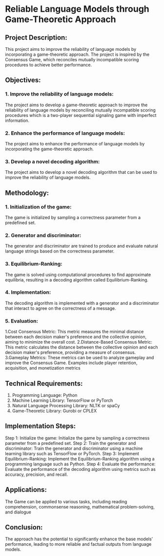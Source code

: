# Reliable Language Models through Game-Theoretic Approach
## Project Description:
This project aims to improve the reliability of language models by incorporating a game-theoretic approach. The project is inspired by the Consensus Game, which reconciles mutually incompatible scoring procedures to achieve better performance.
## Objectives:
### 1. Improve the reliability of language models:
The project aims to develop a game-theoretic approach to improve the reliability of language models by reconciling mutually incompatible scoring procedures which is a two-player sequential signaling game with imperfect information.
### 2. Enhance the performance of language models: 
The project aims to enhance the performance of language models by incorporating the game-theoretic approach.
### 3. Develop a novel decoding algorithm: 
The project aims to develop a novel decoding algorithm that can be used to improve the reliability of language models.
## Methodology:
### 1. Initialization of the game:
The game is initialized by sampling a correctness parameter from a predefined set.
### 2. Generator and discriminator:
The generator and discriminator are trained to produce and evaluate natural language strings based on the correctness parameter.
### 3. Equilibrium-Ranking:
The game is solved using computational procedures to find approximate equilibria, resulting in a decoding algorithm called Equilibrium-Ranking.
### 4. Implementation:
The decoding algorithm is implemented with a generator and a discriminator that interact to agree on the correctness of a message.
### 5. Evaluation:
1.Cost Consensus Metric: This metric measures the minimal distance between each decision maker's preference and the collective opinion, aiming to minimize the overall cost.
2.Distance-Based Consensus Metric: This metric calculates the distance between the collective opinion and each decision maker's preference, providing a measure of consensus.
3.Gameplay Metrics: These metrics can be used to analyze gameplay and improve the Consensus Game. Examples include player retention, acquisition, and monetization metrics
## Technical Requirements:
1. Programming Language: Python
2. Machine Learning Library: TensorFlow or PyTorch
3. Natural Language Processing Library: NLTK or spaCy
4. Game-Theoretic Library: Gurobi or CPLEX
## Implementation Steps:
Step 1: Initialize the game: Initialize the game by sampling a correctness parameter from a predefined set.
Step 2: Train the generator and discriminator: Train the generator and discriminator using a machine learning library such as TensorFlow or PyTorch.
Step 3: Implement Equilibrium-Ranking: Implement the Equilibrium-Ranking algorithm using a programming language such as Python.
Step 4: Evaluate the performance: Evaluate the performance of the decoding algorithm using metrics such as accuracy, precision, and recall.
## Applications:
The Game can be  applied to various tasks, including reading comprehension, commonsense reasoning, mathematical problem-solving, and dialogue
## Conclusion:
The approach has the potential to significantly enhance the base models’ performance, leading to more reliable and factual outputs from language models.
